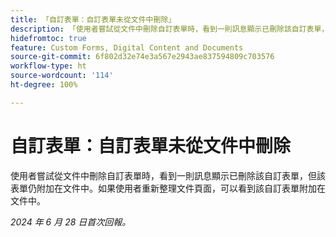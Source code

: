 ```yaml
---
title: 「自訂表單：自訂表單未從文件中刪除」
description: 「使用者嘗試從文件中刪除自訂表單時，看到一則訊息顯示已刪除該自訂表單，但該表單仍附加在文件中。如果使用者重新整理文件頁面，可以看到該自訂表單附加在文件中。」
hidefromtoc: true
feature: Custom Forms, Digital Content and Documents
source-git-commit: 6f802d32e74e3a567e2943ae837594809c703576
workflow-type: ht
source-wordcount: '114'
ht-degree: 100%

---
```



# 自訂表單：自訂表單未從文件中刪除

使用者嘗試從文件中刪除自訂表單時，看到一則訊息顯示已刪除該自訂表單，但該表單仍附加在文件中。如果使用者重新整理文件頁面，可以看到該自訂表單附加在文件中。

_2024 年 6 月 28 日首次回報。_
